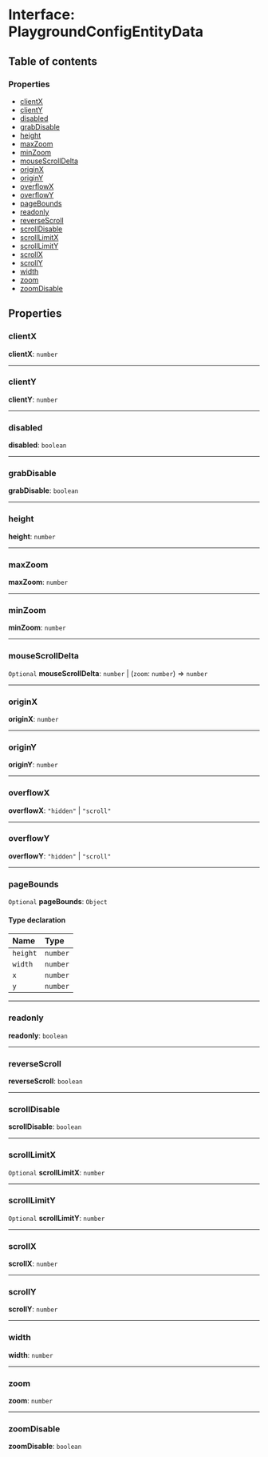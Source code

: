 # Interface: PlaygroundConfigEntityData

## Table of contents

### Properties

* [clientX](/en/auto-docs/core/interfaces/PlaygroundConfigEntityData.md#clientx)
* [clientY](/en/auto-docs/core/interfaces/PlaygroundConfigEntityData.md#clienty)
* [disabled](/en/auto-docs/core/interfaces/PlaygroundConfigEntityData.md#disabled)
* [grabDisable](/en/auto-docs/core/interfaces/PlaygroundConfigEntityData.md#grabdisable)
* [height](/en/auto-docs/core/interfaces/PlaygroundConfigEntityData.md#height)
* [maxZoom](/en/auto-docs/core/interfaces/PlaygroundConfigEntityData.md#maxzoom)
* [minZoom](/en/auto-docs/core/interfaces/PlaygroundConfigEntityData.md#minzoom)
* [mouseScrollDelta](/en/auto-docs/core/interfaces/PlaygroundConfigEntityData.md#mousescrolldelta)
* [originX](/en/auto-docs/core/interfaces/PlaygroundConfigEntityData.md#originx)
* [originY](/en/auto-docs/core/interfaces/PlaygroundConfigEntityData.md#originy)
* [overflowX](/en/auto-docs/core/interfaces/PlaygroundConfigEntityData.md#overflowx)
* [overflowY](/en/auto-docs/core/interfaces/PlaygroundConfigEntityData.md#overflowy)
* [pageBounds](/en/auto-docs/core/interfaces/PlaygroundConfigEntityData.md#pagebounds)
* [readonly](/en/auto-docs/core/interfaces/PlaygroundConfigEntityData.md#readonly)
* [reverseScroll](/en/auto-docs/core/interfaces/PlaygroundConfigEntityData.md#reversescroll)
* [scrollDisable](/en/auto-docs/core/interfaces/PlaygroundConfigEntityData.md#scrolldisable)
* [scrollLimitX](/en/auto-docs/core/interfaces/PlaygroundConfigEntityData.md#scrolllimitx)
* [scrollLimitY](/en/auto-docs/core/interfaces/PlaygroundConfigEntityData.md#scrolllimity)
* [scrollX](/en/auto-docs/core/interfaces/PlaygroundConfigEntityData.md#scrollx)
* [scrollY](/en/auto-docs/core/interfaces/PlaygroundConfigEntityData.md#scrolly)
* [width](/en/auto-docs/core/interfaces/PlaygroundConfigEntityData.md#width)
* [zoom](/en/auto-docs/core/interfaces/PlaygroundConfigEntityData.md#zoom)
* [zoomDisable](/en/auto-docs/core/interfaces/PlaygroundConfigEntityData.md#zoomdisable)

## Properties

### clientX

**clientX**: `number`

***

### clientY

**clientY**: `number`

***

### disabled

**disabled**: `boolean`

***

### grabDisable

**grabDisable**: `boolean`

***

### height

**height**: `number`

***

### maxZoom

**maxZoom**: `number`

***

### minZoom

**minZoom**: `number`

***

### mouseScrollDelta

`Optional` **mouseScrollDelta**: `number` | (`zoom`: `number`) => `number`

***

### originX

**originX**: `number`

***

### originY

**originY**: `number`

***

### overflowX

**overflowX**: `"hidden"` | `"scroll"`

***

### overflowY

**overflowY**: `"hidden"` | `"scroll"`

***

### pageBounds

`Optional` **pageBounds**: `Object`

#### Type declaration

| Name | Type |
| :------ | :------ |
| `height` | `number` |
| `width` | `number` |
| `x` | `number` |
| `y` | `number` |

***

### readonly

**readonly**: `boolean`

***

### reverseScroll

**reverseScroll**: `boolean`

***

### scrollDisable

**scrollDisable**: `boolean`

***

### scrollLimitX

`Optional` **scrollLimitX**: `number`

***

### scrollLimitY

`Optional` **scrollLimitY**: `number`

***

### scrollX

**scrollX**: `number`

***

### scrollY

**scrollY**: `number`

***

### width

**width**: `number`

***

### zoom

**zoom**: `number`

***

### zoomDisable

**zoomDisable**: `boolean`
